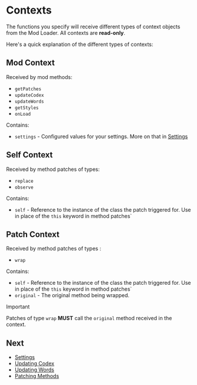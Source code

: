 # Contexts

The functions you specify will receive different types of context objects from
the Mod Loader. All contexts are **read-only**.

Here's a quick explanation of the different types of contexts:

## Mod Context

Received by mod methods:

- `getPatches`
- `updateCodex`
- `updateWords`
- `getStyles`
- `onLoad`

Contains:

- `settings` - Configured values for your settings. More on that in
  [Settings](./04-settings.md)

## Self Context

Received by method patches of types:

- `replace`
- `observe`

Contains:

- `self` - Reference to the instance of the class the patch triggered for. Use
  in place of the `this` keyword in method patches`

## Patch Context

Received by method patches of types :

- `wrap`

Contains:

- `self` - Reference to the instance of the class the patch triggered for. Use
  in place of the `this` keyword in method patches`
- `original` - The original method being wrapped.

> [!IMPORTANT]
>
> Patches of type `wrap` **MUST** call the `original` method received in the
> context.

## Next

- [Settings](./04-settings.md)
- [Updating Codex](./05-updating-codex.md)
- [Updating Words](./06-updating-words.md)
- [Patching Methods](./07-patching-methods.md)
